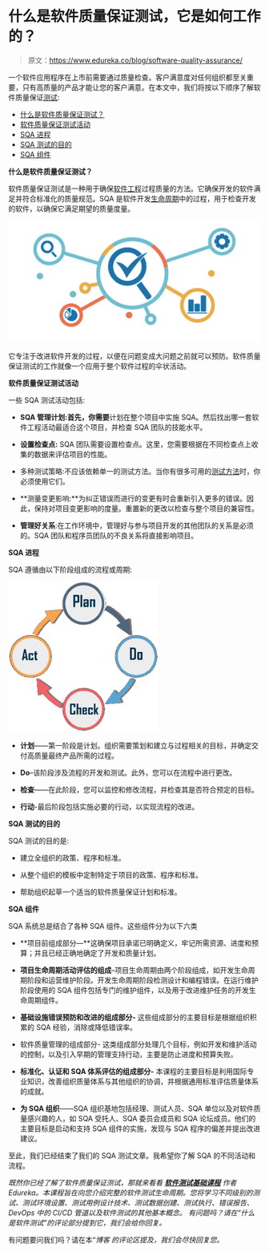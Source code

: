 # 什么是软件质量保证测试，它是如何工作的？

> 原文：<https://www.edureka.co/blog/software-quality-assurance/>

一个软件应用程序在上市前需要通过质量检查。客户满意度对任何组织都至关重要，只有高质量的产品才能让您的客户满意。在本文中，我们将按以下顺序了解软件质量保证[测试](https://www.edureka.co/software-testing-fundamentals-training):

*   [什么是软件质量保证测试？](#sqatesting)
*   [软件质量保证测试活动](#sqaactivity)
*   [SQA 进程](#sqaprocess)
*   [SQA 测试的目的](#sqapurpose)
*   [SQA 组件](#sqacomponents)

**什么是软件质量保证测试？**

软件质量保证测试是一种用于确保[软件工程](https://www.edureka.co/blog/selenium-resume/)过程质量的方法。它确保开发的软件满足并符合标准化的质量规范。SQA 是软件开发[生命周期](https://www.edureka.co/blog/software-testing-life-cycle/)中的过程，用于检查开发的软件，以确保它满足期望的质量度量。

![SQA testing - software quality assurance testing - edureka](img/7fd5a6ac9ec90d9cd07b5dc53c020063.png)

它专注于改进软件开发的过程，以便在问题变成大问题之前就可以预防。软件质量保证测试的工作就像一个应用于整个软件过程的伞状活动。

**软件质量保证测试活动**

一些 SQA 测试活动包括:

*   **SQA 管理计划:首先，你需要**计划在整个项目中实施 SQA。然后找出哪一套软件工程活动最适合这个项目，并检查 SQA 团队的技能水平。

*   **设置检查点:** SQA 团队需要设置检查点。这里，您需要根据在不同检查点上收集的数据来评估项目的性能。

*   多种测试策略:不应该依赖单一的测试方法。当你有很多可用的[测试方法](https://www.edureka.co/blog/software-testing-models/)时，你必须使用它们。

*   **测量变更影响:**为纠正错误而进行的变更有时会重新引入更多的错误。因此，保持对项目变更影响的度量。重置新的更改以检查与整个项目的兼容性。

*   **管理好关系**:在工作环境中，管理好与参与项目开发的其他团队的关系是必须的。SQA 团队和程序员团队的不良关系将直接影响项目。

**SQA 进程**

SQA 遵循由以下阶段组成的流程或周期:

![SQA Process - software quality assurance testing - edureka](img/9a9386c947a2180ca2d987f45c63dadb.png)

*   **计划**——第一阶段是计划。组织需要策划和建立与过程相关的目标，并确定交付高质量最终产品所需的过程。

*   **Do**–该阶段涉及流程的开发和测试。此外，您可以在流程中进行更改。

*   **检查**——在此阶段，您可以监控和修改流程，并检查其是否符合预定的目标。

*   **行动**-最后阶段包括实施必要的行动，以实现流程的改进。

**SQA 测试的目的**

SQA 测试的目的是:

*   建立全组织的政策、程序和标准。

*   从整个组织的模板中定制特定于项目的政策、程序和标准。

*   帮助组织起草一个适当的软件质量保证计划和标准。

**SQA 组件**

SQA 系统总是结合了各种 SQA 组件。这些组件分为以下六类

*   **项目前组成部分—**这确保项目承诺已明确定义，牢记所需资源、进度和预算；并且已经正确地确定了开发和质量计划。

*   **项目生命周期活动评估的组成**–项目生命周期由两个阶段组成，如开发生命周期阶段和运营维护阶段。开发生命周期阶段检测设计和编程错误。在运行维护阶段使用的 SQA 组件包括专门的维护组件，以及用于改进维护任务的开发生命周期组件。

*   **基础设施错误预防和改进的组成部分-** 这些组成部分的主要目标是根据组织积累的 SQA 经验，消除或降低错误率。

*   软件质量管理的组成部分- 这类组成部分处理几个目标，例如开发和维护活动的控制，以及引入早期的管理支持行动，主要是防止进度和预算失败。

*   **标准化、认证和 SQA 体系评估的组成部分-** 本课程的主要目标是利用国际专业知识，改善组织质量体系与其他组织的协调，并根据通用标准评估质量体系的成就。

*   **为 SQA 组织**——SQA 组织基地包括经理、测试人员、SQA 单位以及对软件质量感兴趣的人，如 SQA 受托人、SQA 委员会成员和 SQA 论坛成员。他们的主要目标是启动和支持 SQA 组件的实施，发现与 SQA 程序的偏差并提出改进建议。

至此，我们已经结束了我们的 SQA 测试文章。我希望你了解 SQA 的不同活动和流程。

*既然你已经了解了软件质量保证测试，那就来看看* [***软件测试基础课程***](https://www.edureka.co/software-testing-fundamentals-training) *作者* *Edureka。本课程旨在向您介绍完整的软件测试生命周期。您将学习不同级别的测试、测试环境设置、测试用例设计技术、测试数据创建、测试执行、错误报告、DevOps 中的 CI/CD 管道以及软件测试的其他基本概念。* *有问题吗？请在“什么是软件测试”的评论部分提到它，我们会给你回复。*

有问题要问我们吗？请在本“*博客* *的评论区提及，我们会尽快回复您。*
